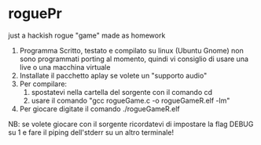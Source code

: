 # roguePr
just a hackish rogue "game" made as homework

1. Programma Scritto, testato e compilato su linux (Ubuntu Gnome)
   non sono programmati porting al momento, quindi vi consiglio
   di usare una live o una macchina virtuale
1. Installate il pacchetto aplay se volete un "supporto audio"
1. Per compilare:
   1. spostatevi nella cartella del sorgente con il comando cd
   2. usare il comando "gcc rogueGame.c -o rogueGameR.elf -lm"
1. Per giocare digitate il comando ./rogueGameR.elf

NB: se volete giocare con il sorgente ricordatevi di
    impostare la flag DEBUG su 1 e fare il piping
    dell'stderr su un altro terminale!
